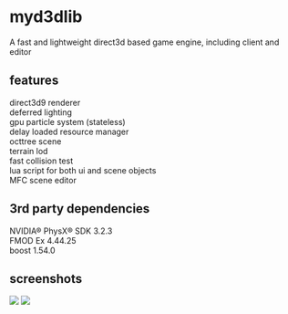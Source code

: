 myd3dlib
====
A fast and lightweight direct3d based game engine, including client and editor

features
----
direct3d9 renderer<br>
deferred lighting<br>
gpu particle system (stateless)<br>
delay loaded resource manager<br>
octtree scene<br>
terrain lod<br>
fast collision test<br>
lua script for both ui and scene objects<br>
MFC scene editor<br>

3rd party dependencies
----
NVIDIA® PhysX® SDK 3.2.3<br>
FMOD Ex 4.44.25<br>
boost 1.54.0<br>

screenshots
----
![](https://a.fsdn.com/con/app/proj/myd3dlib/screenshots/test.jpg/1)
![](https://a.fsdn.com/con/app/proj/myd3dlib/screenshots/test2.jpg/1)

